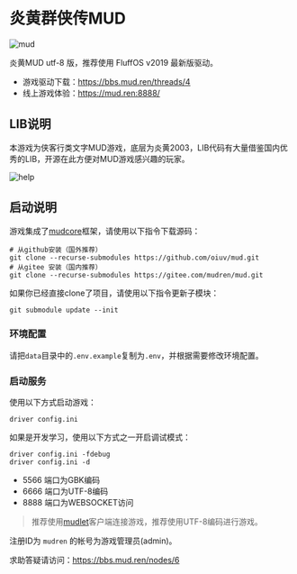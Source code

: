 # 炎黄群侠传MUD

![mud](mud.png "mud")

炎黄MUD utf-8 版，推荐使用 FluffOS v2019 最新版驱动。

 - 游戏驱动下载：https://bbs.mud.ren/threads/4
 - 线上游戏体验：https://mud.ren:8888/

## LIB说明

本游戏为侠客行类文字MUD游戏，底层为炎黄2003，LIB代码有大量借鉴国内优秀的LIB，开源在此方便对MUD游戏感兴趣的玩家。

![help](help.png "help")

## 启动说明

游戏集成了[mudcore](https://github.com/mudcore/mudcore)框架，请使用以下指令下载源码：

    # 从github安装（国外推荐）
    git clone --recurse-submodules https://github.com/oiuv/mud.git
    # 从gitee 安装（国内推荐）
    git clone --recurse-submodules https://gitee.com/mudren/mud.git

如果你已经直接clone了项目，请使用以下指令更新子模块：

    git submodule update --init

### 环境配置

请把`data`目录中的`.env.example`复制为`.env`，并根据需要修改环境配置。

### 启动服务

使用以下方式启动游戏：

    driver config.ini

如果是开发学习，使用以下方式之一开启调试模式：

    driver config.ini -fdebug
    driver config.ini -d

 * 5566 端口为GBK编码
 * 6666 端口为UTF-8编码
 * 8888 端口为WEBSOCKET访问

> 推荐使用[mudlet](https://github.com/Mudlet/Mudlet)客户端连接游戏，推荐使用UTF-8编码进行游戏。

注册ID为 `mudren` 的帐号为游戏管理员(admin)。

求助答疑请访问：https://bbs.mud.ren/nodes/6
